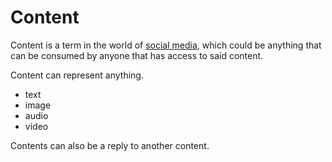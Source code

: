 # Content

Content is a term in the world of [social media](/docs/glossary/social-media), which could be anything that can be consumed by anyone that has access to said content.

Content can represent anything.

- text
- image
- audio
- video

Contents can also be a reply to another content.